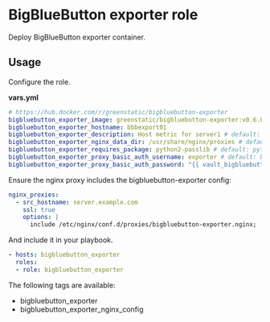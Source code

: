 # BigBlueButton exporter role

Deploy BigBlueButton exporter container.

## Usage

Configure the role.

**vars.yml**

```yml
# https://hub.docker.com/r/greenstatic/bigbluebutton-exporter
bigbluebutton_exporter_image: greenstatic/bigbluebutton-exporter:v0.6.0
bigbluebutton_exporter_hostname: bbbexport01
bigbluebutton_exporter_description: Host metric for server1 # default: BigBlueButton exporter
bigbluebutton_exporter_nginx_data_dir: /usr/share/nginx/proxies # default: "{{ nginx_data_dir }}/proxies"
bigbluebutton_exporter_requires_package: python2-passlib # default: python3-passlib
bigbluebutton_exporter_proxy_basic_auth_username: exporter # default: bigbluebutton-exporter
bigbluebutton_exporter_proxy_basic_auth_password: "{{ vault_bigbluebutton_exporter_proxy_basic_auth_password }}"
```

Ensure the nginx proxy includes the bigbluebutton-exporter config:

```yml
nginx_proxies:
  - src_hostname: server.example.com
    ssl: true
    options: |
      include /etc/nginx/conf.d/proxies/bigbluebutton-exporter.nginx;
```

And include it in your playbook.

```yml
- hosts: bigbluebutton_exporter
  roles:
  - role: bigbluebutton_exporter
```

The following tags are available:

* bigbluebutton_exporter
* bigbluebutton_exporter_nginx_config
